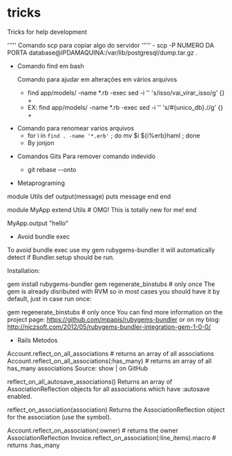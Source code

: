 tricks
======

Tricks for help development 

'''''
Comando scp para copiar algo do servidor
'''''
    - scp -P NUMERO DA PORTA database@IPDAMAQUINA:/var/lib/postgresql/dump.tar.gz .

- Comando find em bash

  Comando para ajudar em alterações em vários arquivos
  
  - find app/models/ -name *.rb -exec sed -i '' 's/isso/vai_virar_isso/g' {} +
  - EX: find app/models/ -name *.rb -exec sed -i '' 's/#{unico\_db}\.//g' {} +

* Comando para renomear varios arquivos
  - for i in `find . -name '*.erb'` ; do mv $i ${i%erb}haml ; done 
  - By jonjon

- Comandos Gits
  Para remover comando indevido
  - git rebase --onto <rev> <rev> 


- Metaprograming

module Utils
  def output(message)
    puts message
  end
end

module MyApp extend Utils # OMG! This is totally new for me!
end

MyApp.output "hello"

- Avoid bundle exec

To avoid bundle exec use my gem rubygems-bundler it will automatically detect if Bundler.setup should be run.

Installation:

gem install rubygems-bundler
gem regenerate_binstubs # only once
The gem is already disributed with RVM so in most cases you should have it by default, just in case run once:

gem regenerate_binstubs # only once
You can find more information on the project page: https://github.com/mpapis/rubygems-bundler or on my blog: http://niczsoft.com/2012/05/rubygems-bundler-integration-gem-1-0-0/

- Rails Metodos 

Account.reflect_on_all_associations             # returns an array of all associations
Account.reflect_on_all_associations(:has_many)  # returns an array of all has_many associations
Source: show | on GitHub

reflect_on_all_autosave_associations()
Returns an array of AssociationReflection objects for all associations which have :autosave enabled.

reflect_on_association(association)
Returns the AssociationReflection object for the association (use the symbol).

Account.reflect_on_association(:owner)             # returns the owner AssociationReflection
Invoice.reflect_on_association(:line_items).macro  # returns :has_many
